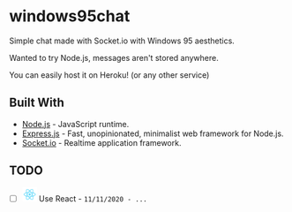 # windows95chat
Simple chat made with Socket.io with Windows 95 aesthetics.

Wanted to try Node.js, messages aren't stored anywhere. 

You can easily host it on Heroku! (or any other service)
## Built With
- [Node.js](https://nodejs.org/) - JavaScript runtime.
- [Express.js](https://expressjs.com/) - Fast, unopinionated, minimalist web framework for Node.js.
- [Socket.io](https://socket.io/) - Realtime application framework.

## TODO
- [ ] <img alt="React" width="26px" src="https://raw.githubusercontent.com/github/explore/80688e429a7d4ef2fca1e82350fe8e3517d3494d/topics/react/react.png" /> Use React - `11/11/2020 - ...`
